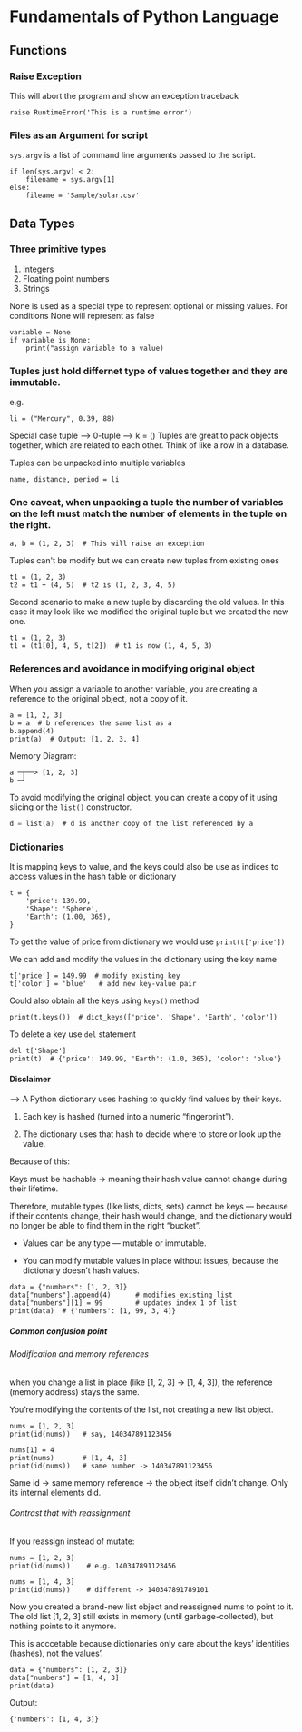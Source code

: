 # Fundamentals of Python Language

## Functions
### Raise Exception
This will abort the program and show an exception traceback
```
raise RuntimeError('This is a runtime error')
```

### Files as an Argument for script 
`sys.argv` is a list of command line arguments passed to the script.
```
if len(sys.argv) < 2:
    filename = sys.argv[1]
else:
    fileame = 'Sample/solar.csv'
```
## Data Types
### Three primitive types
1. Integers
2. Floating point numbers
3. Strings

None is used as a special type to represent optional or missing values.
For conditions None will represent as false
```
variable = None
if variable is None:
    print("assign variable to a value)
```
### Tuples just hold differnet type of values together and they are immutable.
e.g.
```
li = ("Mercury", 0.39, 88)
```
Special case tuple --> 0-tuple --> k = ()
Tuples are  great to pack objects together, which are related to each other. Think of like a row in a database.

Tuples can be unpacked into multiple variables
```
name, distance, period = li
```
### One caveat, when unpacking a tuple the number of variables on the left must match the number of elements in the tuple on the right.
```
a, b = (1, 2, 3)  # This will raise an exception
```
Tuples can't be modify but we can create new tuples from existing ones
```
t1 = (1, 2, 3)
t2 = t1 + (4, 5)  # t2 is (1, 2, 3, 4, 5)

```
Second scenario to make a new tuple by  discarding the old values. In this case it may look like we modified the original tuple but we created the new one.
```
t1 = (1, 2, 3)
t1 = (t1[0], 4, 5, t[2])  # t1 is now (1, 4, 5, 3)
```

### References and avoidance in modifying original object
When you assign a variable to another variable, you are creating a reference to the original object, not a copy of it.
```
a = [1, 2, 3]
b = a  # b references the same list as a
b.append(4)
print(a)  # Output: [1, 2, 3, 4]
```
Memory Diagram:
```
a ─┬──> [1, 2, 3]
b ─┘
```
To avoid modifying the original object, you can create a copy of it using slicing or the `list()` constructor.
```c = a[:]  # c is a copy of the list referenced by a
d = list(a)  # d is another copy of the list referenced by a
```

### Dictionaries 
It is mapping keys to value, and the keys could also be use as indices to access values in the hash table or dictionary
```
t = {
    'price': 139.99,
    'Shape': 'Sphere',
    'Earth': (1.00, 365),
}
```
To get the value of price from dictionary we would use `print(t['price'])`

We can add and modify the values in the dictionary using the key name

```
t['price'] = 149.99  # modify existing key
t['color'] = 'blue'   # add new key-value pair
```
Could also obtain all the keys using `keys()` method

```
print(t.keys())  # dict_keys(['price', 'Shape', 'Earth', 'color'])
```

To delete a key use `del` statement
```
del t['Shape']
print(t)  # {'price': 149.99, 'Earth': (1.0, 365), 'color': 'blue'} 
```

#### Disclaimer
 --> A Python dictionary uses hashing to quickly find values by their keys.

1. Each key is hashed (turned into a numeric “fingerprint”).

2. The dictionary uses that hash to decide where to store or look up the value.

Because of this:

Keys must be hashable → meaning their hash value cannot change during their lifetime.

Therefore, mutable types (like lists, dicts, sets) cannot be keys — because if their contents change, their hash would change, and the dictionary would no longer be able to find them in the right “bucket”.  

*  Values can be any type — mutable or immutable.

* You can modify mutable values in place without issues, because the dictionary doesn’t hash values.

```
data = {"numbers": [1, 2, 3]}
data["numbers"].append(4)      # modifies existing list
data["numbers"][1] = 99        # updates index 1 of list
print(data)  # {'numbers': [1, 99, 3, 4]}

```
##### Common confusion point 
###### Modification and memory references
when you change a list in place (like [1, 2, 3] → [1, 4, 3]), the reference (memory address) stays the same.

You’re modifying the contents of the list, not creating a new list object.
```
nums = [1, 2, 3]
print(id(nums))   # say, 140347891123456

nums[1] = 4
print(nums)       # [1, 4, 3]
print(id(nums))   # same number -> 140347891123456
```
Same id → same memory reference → the object itself didn’t change.
Only its internal elements did.

###### Contrast that with reassignment
If you reassign instead of mutate:
```
nums = [1, 2, 3]
print(id(nums))    # e.g. 140347891123456

nums = [1, 4, 3]
print(id(nums))    # different -> 140347891789101
```
Now you created a brand-new list object and reassigned nums to point to it.
The old list [1, 2, 3] still exists in memory (until garbage-collected), but nothing points to it anymore.

This is acccetable because dictionaries only care about the keys’ identities (hashes), not the values’.
```
data = {"numbers": [1, 2, 3]}
data["numbers"] = [1, 4, 3]
print(data)
```
Output:
```
{'numbers': [1, 4, 3]}
```




